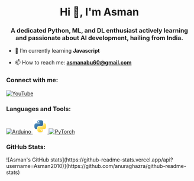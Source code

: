 <h1 align="center">Hi 👋, I'm Asman</h1>
<h3 align="center">A dedicated Python, ML, and DL enthusiast actively learning and passionate about AI development, hailing from India.</h3>

- 🌱 I’m currently learning **Javascript**

- 📫 How to reach me: **[asmanabu60@gmail.com](mailto:asmanabu60@gmail.com)**

<h3 align="left">Connect with me:</h3>
<p align="left">
  <a href="https://www.youtube.com/channel/ucrvkqlxuim-akyxlatnqmng" target="blank">
    <img align="center" src="https://raw.githubusercontent.com/rahuldkjain/github-profile-readme-generator/master/src/images/icons/Social/youtube.svg" alt="YouTube" height="30" width="40" />
  </a>
</p>

<h3 align="left">Languages and Tools:</h3>
<p align="left">
  <a href="https://www.arduino.cc/" target="_blank" rel="noreferrer">
    <img src="https://cdn.worldvectorlogo.com/logos/arduino-1.svg" alt="Arduino" width="40" height="40"/>
  </a>
  <a href="https://www.python.org" target="_blank" rel="noreferrer">
    <img src="https://raw.githubusercontent.com/devicons/devicon/master/icons/python/python-original.svg" alt="Python" width="40" height="40"/>
  </a>
  <a href="https://pytorch.org/" target="_blank" rel="noreferrer">
    <img src="https://www.vectorlogo.zone/logos/pytorch/pytorch-icon.svg" alt="PyTorch" width="40" height="40"/>
  </a>
</p>

<h3 align="left">GitHub Stats:</h3>
<p align="left">
  ![Asman's GitHub stats](https://github-readme-stats.vercel.app/api?username=Asman2010)](https://github.com/anuraghazra/github-readme-stats)
</p>
